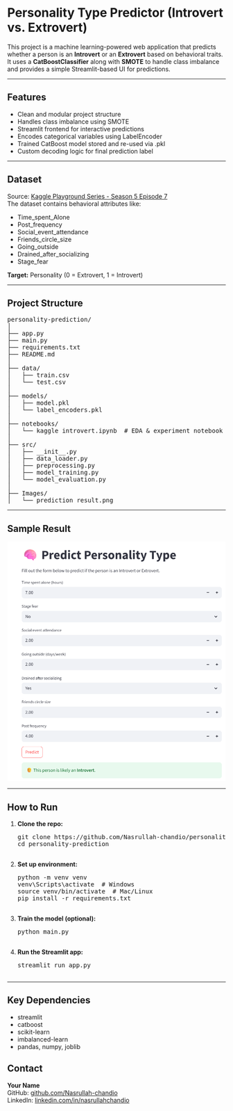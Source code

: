 <!DOCTYPE html>
<html lang="en">
<head>
  <meta charset="UTF-8">
  <title>Personality Type Predictor</title>
</head>
<body>

<h1>Personality Type Predictor (Introvert vs. Extrovert)</h1>

<p>This project is a machine learning-powered web application that predicts whether a person is an <strong>Introvert</strong> or an <strong>Extrovert</strong> based on behavioral traits. It uses a <strong>CatBoostClassifier</strong> along with <strong>SMOTE</strong> to handle class imbalance and provides a simple Streamlit-based UI for predictions.</p>

<hr>

<h2>Features</h2>
<ul>
  <li>Clean and modular project structure</li>
  <li>Handles class imbalance using SMOTE</li>
  <li>Streamlit frontend for interactive predictions</li>
  <li>Encodes categorical variables using LabelEncoder</li>
  <li>Trained CatBoost model stored and re-used via .pkl</li>
  <li>Custom decoding logic for final prediction label</li>
</ul>

<hr>

<h2>Dataset</h2>
<p>
  Source: <a href="https://www.kaggle.com/competitions/playground-series-s5e7/data" target="_blank">
  Kaggle Playground Series - Season 5 Episode 7</a><br>
  The dataset contains behavioral attributes like:
</p>
<ul>
  <li>Time_spent_Alone</li>
  <li>Post_frequency</li>
  <li>Social_event_attendance</li>
  <li>Friends_circle_size</li>
  <li>Going_outside</li>
  <li>Drained_after_socializing</li>
  <li>Stage_fear</li>
</ul>
<p><strong>Target:</strong> Personality (0 = Extrovert, 1 = Introvert)</p>

<hr>

<h2>Project Structure</h2>
<pre>
personality-prediction/
│
├── app.py                     
├── main.py                    
├── requirements.txt           
├── README.md
│
├── data/
│   ├── train.csv
│   └── test.csv
│
├── models/
│   ├── model.pkl
│   └── label_encoders.pkl
│
├── notebooks/
│   └── kaggle introvert.ipynb  # EDA & experiment notebook
│
├── src/
│   ├── __init__.py
│   ├── data_loader.py
│   ├── preprocessing.py
│   ├── model_training.py
│   └── model_evaluation.py
│
├── Images/
│   └── prediction_result.png
</pre>

<hr>

<h2>Sample Result</h2>
<img src="Images/prediction_result.png" width="600">

<hr>

<h2>How to Run</h2>
<ol>
  <li><strong>Clone the repo:</strong>
    <pre>
git clone https://github.com/Nasrullah-chandio/personality-prediction.git
cd personality-prediction
    </pre>
  </li>
  <li><strong>Set up environment:</strong>
    <pre>
python -m venv venv
venv\Scripts\activate  # Windows
source venv/bin/activate  # Mac/Linux
pip install -r requirements.txt
    </pre>
  </li>
  <li><strong>Train the model (optional):</strong>
    <pre>
python main.py
    </pre>
  </li>
  <li><strong>Run the Streamlit app:</strong>
    <pre>
streamlit run app.py
    </pre>
  </li>
</ol>

<hr>

<h2>Key Dependencies</h2>
<ul>
  <li>streamlit</li>
  <li>catboost</li>
  <li>scikit-learn</li>
  <li>imbalanced-learn</li>
  <li>pandas, numpy, joblib</li>
</ul>



<h2>Contact</h2>
<p>
  <strong>Your Name</strong><br>
  GitHub: <a href="https://github.com/Nasrullah-chandio">github.com/Nasrullah-chandio</a><br>
  LinkedIn: <a href="http://linkedin.com/in/nasrullahchandio">linkedin.com/in/nasrullahchandio</a>
</p>

</body>
</html>

